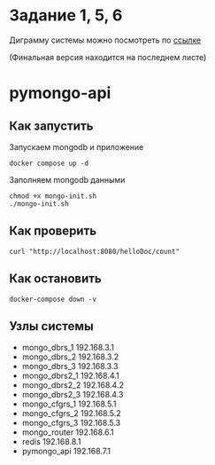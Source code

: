 # Задание 1, 5, 6

Диграмму системы можно посмотреть по [ссылке](https://viewer.diagrams.net/?tags=%7B%7D&lightbox=1&highlight=0000ff&edit=_blank&layers=1&nav=1&title=task1(1)(12)(14).drawio#R%3Cmxfile%20pages%3D%226%22%3E%3Cdiagram%20name%3D%22Page-1%22%20id%3D%22-H_mtQnk-PTXWXPvYvuk%22%3EzZZtb5tADMc%2FDS87lbuEJi%2BXh3YvGm1SWq17NV3Bg9sAo4sJ0E%2B%2FI5gAZRt7qKpJUXT%2Bnc%2FG%2FptLHLlOyhujsmiHAcSOuAxKR24cIZbzmf2uQdUA74pBaHTQILcDe%2F0EDC%2BZ5jqAw8CREGPS2RD6mKbg04ApY7AYun3BeJg1UyGMwN5X8Zh%2B1AFFTF1v2W28Ax1GnHohrpqNRLXOXMkhUgEWPSS3jvAcIUvlyJVTs%2BFHrg0iTbq1zkm5hrjufdvXJu%2F13wc4124gpReK%2BfRWyB3e3R%2Furmefly4tjvr%2BQjSJjirOue07TEPcrLhzVLVy2CZm9dKvYp0GYKRNX0SaYJ8pv94o7BRaFlESW8u1y0fMrWdw%2B3gGyv8Wmpq%2Bz8mGAeaHZvjc%2Bamk0wOBISh%2F2gz3d1R83o8bwATIVNbmyHOPJ4RfEbFgu%2BgGrnWJ%2BqPGTPGIh%2BfIfySR9WWVXlZUORI1q5Ja1guV6ZGwplGJpZiQ9DXVkc%2FVWY7VccUP5PH%2Bb3lmIwkgsDcfm2gowhBTFW87uupEsnlWnc8tYsbSfAWiiq9xlRMOhYNS00Nv%2FakO9WbO1qbkyCejao3UNu2hb%2FRO1WZ37GQNzn0Ao23XwTBsiq4r%2FfXc2MZgbnyYnm9SJgSautz%2BYQ4NxIr0cfjArzZUJ9%2BJ3yGO1%2FsDILffAQ%3D%3D%3C%2Fdiagram%3E%3Cdiagram%20id%3D%2248uCKummo2jGluHd_pxA%22%20name%3D%22Task-1-1%22%3E7Vthc6I4GP41zNx9sANEUD9Wbbt7097trdPZvfvSiRIx3UgsBMX99ZdIokCwWGtd9ZjpjOQlJPA%2BT573zQs1QG%2Ba3IVwNnmgHiKGbXqJAfqGbQPLbfIfYVmmFsuyO6nFD7EnbRvDAP9E0mhKa4w9FOU6MkoJw7O8cUSDAI1YzgbDkC7y3caU5GedQR9phsEIEt36DXtsklrbjrmxf0LYn6iZLVOemULVWRqiCfToImMCN4btGjZIoAG6hrDl%2F0AvpJRVdlOdp0kPEeF95dd03tv9B1g%2Fe4gCdqAxP3s%2Fkz8jlyyebJeA%2BHrQur1pOOlEc0hi6XbpMrZUOIQ0DjwkBuHDdhcTzNBgBkfi7IJTj9smbEp4y1rdUPG%2B5aPMUchQkjHt9hybp7lDdIpYuORtOYyrqCAZbrfT5mLDFktRYJJlCpBGKBnqr4d%2Bk4d5X%2BnkvTH5m2GMknj%2BTJ6%2F3Q2m8OYP2GxYGiYPNPBpv6tBw4k9E4ejJcEcoxBUAzRM0bwfrg1w9MNfYfxXzPgwSNqjVBAs59iotvOoujqqbgmornPSmNoaprPlVKDagDP8ypKzqhGNWEh%2FoB4lNOQWD41hTLhTupBgPxDk4KAhfqorwMJcX6%2FliSn2PDFjd0wDdgunmAiXf0JkjkQ%2FeUIGBsuWbX2iMSZEtx6TM5ab54ytOFQlBeq6X8%2BaUnXeogQRn2Pl42HIj3xx9NtaIsyXGK18w0nEcf%2B9Jtc7yQVaO5CreX7kcjVyDSYw9CyNMNyhLM%2BK3dEPEY8jcLgaSqQPM4oDtvKH0zWcvhgrZlTFGo1wAQ1QgQTSdGKJRllIOp00oxT%2F1gWlfk0XnF3uVwpKu879MrA6pg7raSd%2FpaB2ypVWX2%2B10u6wrs9QalVJ5TWtRYF3LaomAmwCowiPVhjBkOnmDEHyEo0SzL7LM%2BL4H2G%2FcmSrn2S69ZeqEXBHfc82MleJ5uayVUtdt5UXEY3DEareDPFn8xGrTn%2BRlysUvYNlGRY5JSxSthARyPA8X4cqo9ZbbmVzQ1%2FEytxwvqnqVmvOF8ic%2BlNe9QY%2BV81bXGtWYd4Un33nlatp7f0jrsGx%2B0I%2Fm7Phw%2F2Xp8e5P%2F%2F38ZmVpDu9r499fRlyst3DISIfp8Nb1HNdSZUXG%2Bv6ZXaNvaIv75df88oCAORYYR11SagR6XgcoTNjXTky%2Bhb%2Bg5R%2FTxXfJ2LspPyvKXql8ju18tfKfyjl1wsdF6T8B0q8G%2BYVcFRdoxb7PcVer%2FLXYl8t9q3%2Fhdg7SmSl6IKi6NZifwix1wtoFyT29sHE3m67rRwtGqDW%2Fvfwbgfp36OaXsIeTYk%2F4P2GvWs1vXUyhddSUMDFxuNCsDxYgN7O7Toef1A8bhfmvax4rL%2F7eEAMcosHxc%2BZheXtKnOI4pvdVJ9o%2FpqgrNIDq5AaWCA%2F48UE7ZL3Mj0ajLEvWIlCThKNoSf8iu5IyQJwcuywOnqy0ClR%2BdN5RVdOBb1QO1pR4SklwpP%2BXczp5nPFz%2BFAyZexZglGzRPHSE%2By8xidU85dxKgjEr%2BLQEn%2FpjyPEjhflMClrCS9Jq6Boj4wGhOUyL1Q9yC7JWPHHcxhdhyl8KyNR86sVGA88p6j%2BH20Nu9l7Tks%2FV3%2FYyRyOQ73S4winnNdxMYjXcWH2HmYZjuf8tfVwLK%2BFf8Vpu5i8w954OY%2F%3C%2Fdiagram%3E%3Cdiagram%20id%3D%22QWCMWeExUDnkW8gcK2Jk%22%20name%3D%22Task-1-2%22%3E7ZxRk5o6FMc%2FDTPbB3cMAdTHqtv2oZ3be3c6t%2FepEyFipkjcGFe9n%2F4mkCgQvKJSqywznVk5hARyfvmfkwRqwdF885GhxewLDXBk2d1gY8GxZdsQOED8kZZtarHtQT%2B1hIwEqQ3sDc%2FkX6yMXWVdkQAvcwU5pREni7zRp3GMfZ6zIcboOl9sSqN8qwsUYsPw7KPItP5NAj5LrX27t7d%2FwiSc6ZaBN0jPzJEurJ5kOUMBXWdM8MmyPcuGG2TBoSVt%2BX9wxCjlR4vpwvPNCEey93W%2Fpu1%2BOL%2BC3bMzHPOa6tzM%2FK9hSOLpnwP49LIF4cimHdXQK4pWqttVl%2FGt9gOjqzjAshJR7XA9Ixw%2FL5Avz64FesI24%2FNIHIHkhpLqMON4c%2FBRQBUfFJ%2FmI6ZzzNlWHKuaPVf5VxHeGajj9R4XoBmYZVCxHTUSkEI03NV9UheLsqqX63WKXeIULxI3PwzIq%2FgZyp9faBzS8VCfEfeSOVlS%2FmGJxUgNENu%2B02cnrFi%2BWEsBBTGQFvKnv42IYILB40BMUno%2BT3YG5P8ME6b%2BWHFRDVb2ZSpAwL02Rf08RX0TIq%2BEIc%2B9aYSggdBiO5fEdNCC%2FM8QB8c9uuSM%2FsQjGlEmLAGeolXCDopIGEs4hIewODWU%2FiNCz9%2BrE3MSBLLF4ZTG%2FAOak0h2%2BSccvWJZTp1QgQjY6thsaEqiyLRekxng5Zkpg6ZUefR1N0qNY1CTqMzSFIyHnfx0X1Y46RsBkfD7uxauC%2BGCvQpwOfcHl2vA9TxDLBC91n1geBFJLwlwMDcREr3O85xU54FhEVnQJKlKJjALSmKe9JA7tNyxrGvFqY4%2BBoIxjXEBC2W6apBy3EKqY5tMwBIm4G0z4TUo%2FXQ8WDH9dHs37ZReeRTY55qZMLBgZJ6mlG8wVXQGoAm5Yr9cmO3HVplPV%2BZSFbhDZR4cV2YcB%2B%2FlOo90doSWS%2BInPkKMm%2BYMIHlBxxvCv6sz8vc%2F0v7oqqPxJlNsvNUHsein79mDzFXycH9ZcqSvS58AB8a6U4EK8ZR0xXx8fH4lHjbE%2FFhGfQFlGYrcEoi0jeEIcfKaf64ysk65lf0NfZUjc8%2B80y1GvgLLafepq07A%2BVi7xYgLCu2m7ji3XTWYdr3%2Fu4egfrrMGBz99W1sjkMB9Gc0wdGvE%2BKDiqoWf9XF1m7JNTumDuvL5fLbfQQQwhwV4KpDQtdIp1MRIJtAXYUl4XqU%2F0wVPydi1Kj8TkXlvzS%2FaJX%2FDSu%2FuQPQHOUHNWXene4jdO1%2Bq%2FYXkWZuFLRqf4bae01Ue1errFJdWFTdVu1rGYPmtkuD1B7WpvZ23%2BvluNCz8Fb8zwTP3JIxoLub5XchT1al5XfQu%2B3lWFBhU6QNyRUmYG4bk39hTO4X2m1YTC7ZBMNcboMESP5pRGi%2BNGndrcHZjj34nZFZ5wigkB%2Fo2U3zIre5Zzei8ZSEEkvMBCUGou1OHczv1IGBmTDoN0jvaKMOmDt1foLCjxSEH8BA4XZzuuJ7dbBv5nTdEh85t%2B0jLckHfXRPeXfRRwOZ%2BzXCS%2BbOR95L8H69BJsyksyVccMp%2BtWjaYQ3ajo0rGXCZFWcxNQz5yh1z8545cxKB8YrzzqKL1ob7TZr1mGbq%2FHfljKXE%2B5%2BWeGlyLkaMfNIB20dM49ut59P%2BdslwcsINNei6%2Fj2aP%2BaaPvl0cHXSTuemUfd4eukdtmq8mkI5b5Ve4MkmLnaPXJQto7dcnAKB27Jy8T3SIK5mFpHUGk%2FaK0EkQcHtwlRUvbIh%2FY6P9r%2FHwfw6T8%3D%3C%2Fdiagram%3E%3Cdiagram%20id%3D%22lEdVMT-9_j8LVBsSxZG0%22%20name%3D%22Task-1-3%22%3E7Vxbb6M4FP41SJ2HVICBkMdJ0plZqaNdNRrtdF9GLjgJKsGp47TJ%2FPq1wQ4X0wlJaBooUqXgY2Njn%2B9cfI5dDYwWm68ELuffsY9CzdT9jQbGmmkCwzLYD6dsE4ppDtyEMiOBn9CMlDAJfiNB1AV1HfholWtIMQ5psMwTPRxFyKM5GiQEv%2BSbTXGYH3UJZ0ghTDwYqtR%2FA5%2FOE6pr9lP6NxTM5nJkwxkkNQsoG4uZrObQxy8ZErjRTEczwQZqYKhxWv4PjAjGdG8z2XixGaGQr75c12TcL8d3sJs7QRGtqc%2Fnyfz%2Bv99%2FhU%2Fu5PbxDt3cR71tTwz0DMO1WHaxZHQr%2BUDwOvIR74R1O3yZBxRNltDjtS8Meow2p4uQlYz4g%2BLuEKFo8%2BpUjCo8KM7mK8ILRMmWlUXPji34KxDeG4jySwoXQ2JgnoGKaQlJgAKis13fBy0xaytWuV6mmCVMcUL28UM%2FeGaPM%2F74HUczPB7KGvYtmcqS9lcrxCTVh2T7SdY%2BkGL7Yi8FKDBBWvJHbxsGDBME7AfEQ4Ke24cdAXqPsxhTf68p6wYJ%2BipRQIZ9bhS5eRS5KoicEgw59kVDCCgQWm4XHDE9uAz%2BIOLGfo6uKMGPaIRDTBjFR1O4jrEDw2AWcXAwDiFWNeT8C5g%2B%2FywqFoHv8xGHUxzRL3ARhHzJv6HwGfF2okIYIsMUZXWgaRCGKvWcmDGcPGbKQFOqeeR7F4oaS0FNrGVWqsK42qkf%2FWmN4rVhIGJ8%2F9SB60RwgX4FcFnNA5etgGsyh8Rnq6ZfEbQMOZcYcBBVIcRWneZxUh0PBDHLAh%2FirrgDs8RBROMVsoeaPeZ9rSmW1keBYIQjVICFIJ3VSFl2wdUxVUyAEkyAy8aE0yL303JARffT7l80U%2FrlViD1NTNmYEmCReJSfkBX0RoYbfAV3XLFbF53mvlwzVyqBRqomQf7NTOK%2FM88zsOZHcLVKvBiHkFCVXIGIHmFjjYB%2FSlq%2BPM9p1%2FbojTeZJqNt7IQsXX6mS1k3uLF9LW4JN9LZoB8Je5UQAWbJV4TD%2B3fX7HJzhDd51GfgLIMiuwSEEkaQSGkwXN%2BXmXIOuRT0g%2F6h0tminlLL1q%2BApaT5RNvHQDnfeMWLa5RGDdhx7HjCmHarf57i6CcXUYGR3c%2FxqocMkDfwgcUvp0iflWjiuCveFnbhVyzMvW6fjld%2FerXBgAghwrjPURCBlK3pcPh6ZRZzzZAskK8uB6zcKSKP8ac1GgWrIpm4VTnozMLH9gsqOmB9pgFoya3vKdfA9t0zyoG7dP2ahah0%2FZHaHunjdrellpWaF1Q1Lqdtq9FBtWcTIu0PahN25uu08%2FhQm7RO%2BV%2FJPDUfI0CusbE5pl60irF5o3%2BZcdqjQoZk84kV9iA2Z1NfkOb7BbGbZlNLsmQIcpzJD7kP60wzac6rbsAnWmZg%2Fe0zLsIXcE%2FkLub9lluNaE3wtE0mHFYIsJQokC0S%2BOBfBrPGKgOgzxe2qAsnqGm8bwYCr8SIPwyFChcrk9XPHQHXNWn00t4ZF02j6RKfpVHTfK7izwacN%2BvFVxSMx95LoHmcgm0RZLUyLjCFHkuaRqijdgODWvZMGkVNzH17DlK2bMjntmzkobxzLuO4ilsZdx27TpMNRr%2FY8V9OcbupzVaMZ%2BrFTuPRGjr2Hnoupt3%2BbuQ4GkIVGPRdVxMSs%2BQdteSXj1r2nNUP6qBZ03NsqjyYRDKXWT7gEhQfbUm4qAsjt3h4BAc2CUnjZuIBDWYWodR6W67VgKRAwatAJEa8rxDfqB6xBe7Jy9uZiy9Ysbywm%2F9mWoEUt2m1JuwTHOU96JllYRlmqS8z9S8ecJSIndvxvLUoxIXmbAEhdCBfa6EpZUfVzmq2q7QgcxS%2FNnGJueKlCt%2BHvTm6FNFm9nMiENNlxF6%2BrVu9Z2zClIDggxx2z3%2FUEd%2BRfq%2FjMDN%2Fw%3D%3D%3C%2Fdiagram%3E%3Cdiagram%20id%3D%22j8VMsOHXs_WJuTUMCYL4%22%20name%3D%22Task-5%22%3E7V1bk6I4FP41Vs082AUJoDy29tx2Z3a7umsuvS9TtERlB42LsVvn12%2BQBCGJiDcEpGqqpglIIOc735ecnIQW7E%2BWHwJnNv6CXeS3gOYuW%2FCuBQDUDZ3%2BF5asohIA7G5UMgo8NyrTNwWP3m%2FECjVWuvBcNE9dSDD2iTdLFw7wdIoGJFXmBAF%2BTV82xH661pkzQlLB48Dx5dLvnkvGUWkXdDblH5E3GvOadcuOzkwcfjF7k%2FnYcfFrogi%2BawGrBeDSacFeKyxL%2F4P9AGOy8zJ%2B8WTZR37Y%2Brxdo3rfH36D%2BN0DNCUnuqf58u%2Ffn%2B%2F93%2F777rse%2BctAvUm%2FzSp6cfwFa3bWZGTF7RDgxdRF4U3obXuvY4%2Bgx5kzCM%2B%2BUujRsjGZ%2BPRIXz%2BQ%2BNy8BhQQtEwU5XuPzdt8QHiCSLCix%2Bw2lsnsyxDettnx6wYuOsfAOAEVYDBPcBhER%2FG992piei1r5dMaBSiMYvn04Xuu90L%2FHIV%2FfsHTEb7r8TP0WRInFde%2FmSPqqa4TrN7ys8%2BBeL14FwEK1JFm4Z%2BDle9RTARwNyCeI%2FR8fo4LnMGv0RpTfy8IvQ1i5fOIgHSzaBR10yjqyiCyFBiyzFJDyJAgdHv%2FaX2P8N5r7MwzPF3fbdg5CfAv1Mc%2BDmiJi4bOYg0hx%2FdG0xAj1HaInuqFNvMord%2ByExPPdcMae0M8Je%2BdieeHLf8R%2BS8ovI6dYHqkA3YsVzT0fF8uLRI6scBwiVVgB9gq8GilBo8pgedx7AQubTXtTYBmfmglChxE3koQok1M0jjJj4cAUQ5wnte3CqVmhr0pWbeQ2WuZd%2BG9FgRznpAgOMVTJMCCFRVKJ4YpiBKQRQkqMAHLjQmrRh0Fw4I5Owpmp9RG6UhGEXoFG4V%2FMwu8SST%2BVyjqhq3XQdW7amIGNw0z78%2FMShaoIDPrOcZwaOrehkPy0Nq%2BM597g7WRnIDIxQmEpBmd2ihY%2FUgePIUHNyY%2FvFsmT96t%2BNHSIz%2FYHcO%2FE7%2BiR5sfhQf8N1uBMceLYIB293zpu40QyWq26DrkpqIQR8AsASNTgSJeFiDfId5LOsihgtY%2Bj7J5oPvQNTegNzRR%2BgQwR%2B3JfrUHnnfVK0quLtQb2efQepk3xa1%2FcR%2BUh%2Bz9h693sh9StH12npF%2FPiaWPSebNUSijQN6rJZWzpjZbgJuazfQBN3LuIHQKRcqxMMhFc06ABE2YnCAGFhXIQYmJ2HmBlAk5UYMTuKDcvCt7GLAWaNQMQBdq5OmZXgJrwAwDU5hbqA%2B0iCH9SRIViaEE1ttVwhH75R7SK%2FnCKw1gr0VzI1iF6PYXaHemim2IpCKSBhKc53wv%2FIKN2eP4oSb6rYB7BLotp7W7bgTUz%2FhlsO%2BfTwdeqMQlSigtpcQ2gR7YTrYq9tyf0E1M1v2WK8tQWGwhsLPCAg%2FdQkK5e3S8VAk79LBrtyl0xQ2MsptI6DtsFGVut2ijeyw61cLK8mzJmkrwepaCdbFk%2BSoumQUPns99NGSjYZ6JxkvbTXgWYYcSvPEhcV2rNqwI%2BBJs2%2BEUfSZxh3teAy%2Fvep6DT2AHLD%2FOg97dNTo%2Fy3QnMhpeuUZfsQOWuTwQ9O66Y5%2FsaOP2g0vgByuPkW68SbfqEk23pqX1Lbk3lQF85KAKrS8H4RS6elXiAS5x1ZFHKiC2Q0O9sGBqchKqyIS5Ihqs4alMBBZ0K4FiOTAp2TO0g7KxcUh7Ti3NDns6yisogNYFrP49kd94U3%2F7KMn8%2Ftq0P%2F2z%2BKbYnlatLbog0PQq7OqjonaOs%2BCYzbqKCwEFBYyeOi4pBaSx5TN6q%2BzO7gCPCVf%2FKXETrNy8ALYMWyoiKtXET7ySLCPp%2FNF%2BLsosJ4FntLpA7SEflVNJLywpCOWPLRJGHpKnFEnD20SlTa5SU%2Fs7lmJSluRkUw6ysJsMukoq%2BNT85wjyFmHh%2BDF3J9z5RwJSfpQnIuvbOBfCSbVADmPC%2B5O8NOTXqPt8JrYQ5P%2BedPtZCf4hQf3KPBoU4ZKfaT%2FKZL%2Bsvy08b%2FG%2F473P8WyyQc08mjnlNoaT2VnvMSsWyZzFJrzZ%2FFpomaa7TC85YhlXYrv9Uyuz8XreZO5r5jX49xCHuk3rUJ4XUjmsMSkn5rRuhydrAitc4IoktZN0BGzqAt1DZ6dW4PluEqbyum6x5L%2B3vR9mEwc3pmHDelnkD7kj3Fm0heqtWrel9eqSvqcIAolfdtIgQNcwjHipUtcAoSp6NpIwPXuyJA31nPNOzIAQR748ZnlQVwxYGmg1vpQ5h0ZslnjqnZkqB%2F559hz4aQTbfuQ%2BHqynD2HYsPxPTv8dWdqsSMv9qjPxdTiSnyh2poRtTwxXXai5h7eEHWlgXfodOy%2BRJ0m3cN77Vv5uulZR7UKO6fEaykL7lmL8Z6a8bVia4qS83Xxs6cl4Gv%2BJEB4Cl2vwW5najsfGnq%2F7rDLdeyKLIZd4uMm7HLShSJa5dSh%2BHh8idTBSM8F6zxsVjtxUGz%2BcmZxoFbWIBQUwoBn0Ij1Hc6am3nVGzIKynGpgD0U37RmygEkBy3dhozZzHKFGzIKGym3xVBlfeSj7FO6W%2Bm%2BofFWqaJDdadxed61IjRe%2FPRreWg8nZgD6xohUm5aJCByC2Efn7OZqxevYP7OwdR%2FSOJm5q4cp5OIgtdXCTO50p6%2F51pfZe%2Bo9zju5%2FVSYIZ7cMR3ZRx4UOttfRdd2HCG6%2Bchj5y7kjajosPahf4uappKc5Zq4ba0TdIDctyW%2FAXQgTMYo8M3Tkqqsyi0yQX6%2Bwh2Xjk2s7T3tGv%2Fc5NRCZbxcwaplISdRMGO%2BnhI1RVMzO7XC%2FoqiFhv2xT6hlVSMCGvin9Z5bQKJlTStq5ewaBq2fVGrpKb%2FVVXr7ifNHoltItqq%2BGy6xU435DrWgWrqFmTWgkWSL%2BLyYJrpxUsoZK2bV%2B9YOXa2zqpYbu3sa2wshlXr2zut9EfM%2FJpYGqa%2FQrd6WT863uehd7FbjysiFxLCnV80Dr%2BWirniy5Q7GNosqLUvE9pth5W2hNcqT3FkFtX9b2nCtozR3p%2FHe0JNSGxrAskayo3BtdKbU056%2FwBuR7tcWkDfzEn1fogYkGeLX8uU5OgUO4vIiqhoNj6Ifp%2B0hbvXkz82wHBSYOvu1L31IDrvSLg3TMmBE8UiCBY8H8cOXk%2F6gylhoPFWLVtCDmboCN%2FSAQqrFq4g6%2BvDTAmGVfyrj%2Fl2fEX7Ib923f%2FAw%3D%3D%3C%2Fdiagram%3E%3Cdiagram%20id%3D%22TxhXwaoYCCI4Ah_TJanz%22%20name%3D%22Task-6%22%3E7V1bk5u4Ev41rso%2BeApJXB%2FnsknO1mY3lVTqJE8pxtbY1GIzi3FmfH79EQZhaMm2jJEGPPM0RjACulufWp%2B6mxG5XTx%2FSMPH%2BadkSuMRtqbPI3I3wpggG7E%2FecumaME48IuWWRpNiza0a%2Fga%2FY%2BWjVbZuo6mdNW4MEuSOIsem42TZLmkk6zRFqZp8tS87CGJm3d9DGdUaPg6CWOx9b%2FRNJsXrT72du0faTSb8zsjNyjOLEJ%2Bcfkmq3k4TZ5qTeT3EblNkyQrfi2eb2mcS4%2FLpfi%2F93vOVg%2BW0mWm8g8f8cOH2R8%2FN3fo2%2FNsvPmRrt9fj8tefoXxunzh8mGzDZdAmqyXU5p3Yo3IzdM8yujXx3CSn31iSmdt82wRsyPEfooPxe9A04w%2B15rKh%2FxAkwXN0g27pDzrOqXASpMZB%2BXx007%2BiAt1XpM9tkvTCkudz6q%2Bd2JhP0rJnCAlLJGSG7Pb3kyjX%2BznLP%2F5KVnOkrsbfobdqHZScv27FWVGOw3TzW%2F87H0Kr4e9AN0wm3rMf042ccSUlJLjGrov1PnnfdUQTv6ZbZX89zpj3dCyfVWMReR0pFa%2FqVZf1KorUarraNIpEXR6%2Ffk%2Fo9yu2NtaW2WuDowFdFzSqyxN%2FqG3SZykrGVKH8L1VqdhHM2WudKYMCk7dZMLMWKQc12eWETTaX7Hm4dkmb0PF1Gcy%2BwjjX%2FR%2FLryRImVCJfH4o0eojgWWzvQZYVpHNUlysSBTJuWJm3agja%2FzsN0yl7DepfSxzgXG9MkzX4TdMreOWsqTl1BKWWjJLzfdpWj42MSLbPtuzk3I%2Bcu72udJXwkCTaxTJYU6Kls6mLA2TbAUSziKJEoiehSktP%2FycZ2ieJk43iapOQKUgIzy26WePeYRotiArmcicEO0MvODJ4cS%2FAblhweJkaxxD%2BOJXQ5vc5XALn043C1iiZboYVpJjbXNNaEICazdPO9fvAjP7hy%2BOHdc%2F3k3YYfPUfZ97LH%2FHftv9jR7p%2FyA%2F4%2FexW1StbphB53Zti7zWh24LqyPzptLHpEtdfU6ki0yttSGodZ9Ku5VJKpurzD59ykd1ZlWxB8gbUU713%2BV31pAzuCKI5AR4VghI62lle9dntjDARjvP3y7U40SCb2P8N7tkTWBhGiCR0cPRAAqnV0eZNRfakqA4axdUUc7HdkDsBfAT0kDw8MdHXoj5vLG5qchCZOr9DEQU37IRAEhoImSCRleg4n1fjpAk%2Bw73pNICCd2AcmTa0Cskgjusjoo56teyrpHFv3IE%2BX241ERuYNhBVcOvxKUNg3jMIipfSJZvnKbxrmf%2FoLxnwcnQ3GDIttHOjAYtTE4uqZDYCxSELdJsuHaLZd0qdMaCLre7mretxQAwokk4BlclWPRPJrstXOz0I3P5GgHOMzpwtmTuKrCc3WJjSRsGoKrQfuBhRakE%2BcLyw2kUJqio30Tmzk5W1NpDoEKXHu%2BSGmz6VbdvOKHDeus6OeGy7B7hTPTartqvHMWXlse5CKt6%2BAu6%2Fqvo3hHqGkL80eHH%2BAmq1%2BY0N7K6d%2F13SViTN9j7w4PtA68OIsy2%2Bo4lwnTr%2BXhkUKpIuIi9122euLtxi74oRrdFuNzxRn6LQRMnM5qhEndbOKkREvb4phvxzJNqdZ1YgkxFvk2bladUnwwlrtYSAMdNfG1XZ%2B3fv0ZN4nJrrkJLIBRYzehzCjT%2BHmxYU2RnyvppSaJ5GZjEW3A10LNCySAW9xjW0HgUSdZsMaschRvGmzrTbtgEhIJ8MKlYSKJMvVOv%2FHffSzeVQjLpgwX3wqIOJaXpBTNxxTyRXt%2BKEftTNyrmjHS%2B2oqB9l74d4qb26OsoxcTPSwjFp3B0kQXNIEripp7w7CIKFCNyS0MwtEYXEGak9Hic3Ud2ErCMmVJlrg9r0vcPkZn7wmaYRk0IO7ecao69qjMGbMWoxRpFZ%2BUJnEZvZmXiSpWiYvWE5yb7Jqc1etctXy%2F3lNUnbGBcDsIEOQkZ7eFANZOkZOlSb3JwLctx26AD2VFy4N6cbHEQKaSjg0GEgi4M9GHJynpXwkAljMcpEgTQ6ETpOBoF2YHOGZ%2BFdBnYQp6VnAfpxTTsWIgE3FOzgo6UL7AiayU%2B4ExupYp04kgC2WSOSiBShGpJcZryG8vKlZ%2BkOgN0iuCXGwCAj18JmQUbkOHue7lANoF6mOxgAEIUgsE7JuFOAYEs6l88hqZFyquvRl9EOPQroCSiPdhhWb9aj4Lcb0GDvLBBrmIPdbst0njrYmwO3vfewd8wPbYIHmTRVlOe5EzxcjOge8iI72fMhb3fGSmpMZ6xmqIrQQMYyGu23VL1WK4h%2BlV%2BAKwhnqCsIW6Q4%2B44wnVGbOhHGblKmiKdEGgCYtmRna4BhcrQIAShjEw04s%2B3hBXZf%2B5YorIu%2FIPBZdKOPpGDXIBKF7Q45Ul2JwqBowxguVzVCUN9Z0r2QMTgk0LXQMY4EIpM5ECTojNDUiATN7RJibrGjkvIqH%2FPn78cqORMS8PBao0eHm7KqfMq5cVyAGxXKEyjHcQVHOtqDH0zHeTJCdVk5Dvc%2BMPLlgLfvueD1fMtkZ%2BjFE3Rq9hzcD6cefaHhVFKXdBJO5rR9clEdGSHI1WOdTwFLVSgMDuGeUhi1sjmfV0xXgZftHSzpQyXlKDNDoARDN1DbOkiwo7EDZr6uQAlsDPHCTXtBCZbpd02AEhaMvo5A9RzH4UKQc9D16hMEKdDAvYMgrNEzUg6EfyEQas2xGAMhgZK2D4MQzFoNAgMgpJSUXcel4xnZA0YrMhS0UuCUB5TVXhUw5abvY0l2I3%2FpBm2jK6%2FdEZnQQUsYLrt8WdEysxJWICUHJGFigY0rHwvylVZm0JWe64gM3hc6jVY5vsXrVbatHvWOjKpk3dfzCQiMAN5IC0TIaGJ935MRmbmiwNeeEbFexNeTLKmrYDtpfmYi3cazk7v7JMuShURHWQLGTFIMjNvqu3MHfccTsq%2BrRCMeoeeIRWhkn9rQNihcGRMERGw8R922gZQsST1JaQFrmOXZnZxERub27q8cOnLnbsg4PbZBsoLtK5bQwbpkLRIBhazz%2FJQ8M8USbfRSkXlsg3oNNhIRw2wdX1eFGdBeJjSP6cCNigzWlU2CI%2Bv%2FjuMz%2BCR1lBTg46c%2F5UB9BPfcWtIHYw%2F0hA0Xc3flSbCvDSgcr5nJRjxXAApZXRd9OHHCmvzCccJ1VXGiRWaKZpwAe%2FNe66LBHuhpHGDDRYNdkcO4hDUF95dKufpIwmSYXVQoMBnmFxVg6UVklJrpVYUkPfJSVhVgtCPkSuRtdl0hqc%2FWXFcgQeQX6y6Ia2zVjzZocxg8kYt4jZpxvCZximRAZdST81TCUYx4cpYPPDnfbuPJVaH9PC%2Bg2nfOCTlz1dVc5XC7%2Fn1OQkg8bP85iaAZVEp4DLMht9AT%2BabhfEvC2wcwr%2BJbEp7IRRVTuiRukQEP00Uhl4wJVdzeefES0xVPdMwl1ea6e7L4B2j83WZGnFZXtU0N1%2FYAjVUX7twQe5J2MSbwU41tP789xjDxwvAXc71e0EjWKTa6196Oz%2FN9439g%2Bo7X0oxgvW5kI7NWtI%2F6GcQc32EyX9dz%2FG7V0uzWWAqPd0LYjKmv1unDB79n%2BND03O3W8IBAR4aLIXoiETcgeOgww08XPPDNoKpbYxURPZUUP9NftTyawldjKHDD0b1ynCN1XLut%2F67qALfwf006Lq2rtELHhfigUIZmZOJ7D8NEps7qq5lDJtwBMrHDNEmy%2BuVp%2BDj%2FlExzpfz%2Bfw%3D%3D%3C%2Fdiagram%3E%3C%2Fmxfile%3E)

(Финальная версия находится на последнем листе)

# pymongo-api

## Как запустить

Запускаем mongodb и приложение

```shell
docker compose up -d
```

Заполняем mongodb данными

```shell
chmod +x mongo-init.sh
./mongo-init.sh
```

## Как проверить

```shell
curl "http://localhost:8080/helloDoc/count"
```

## Как остановить
```shell
docker-compose down -v
```

## Узлы системы
* mongo_dbrs_1			192.168.3.1
* mongo_dbrs_2			192.168.3.2
* mongo_dbrs_3			192.168.3.3
* mongo_dbrs2_1			192.168.4.1
* mongo_dbrs2_2			192.168.4.2
* mongo_dbrs2_3			192.168.4.3
* mongo_cfgrs_1			192.168.5.1
* mongo_cfgrs_2			192.168.5.2
* mongo_cfgrs_3			192.168.5.3
* mongo_router			192.168.6.1
* redis			    192.168.8.1
* pymongo_api			192.168.7.1

